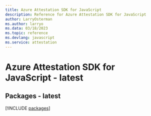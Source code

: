 ```yaml
---
title: Azure Attestation SDK for JavaScript
description: Reference for Azure Attestation SDK for JavaScript
author: LarryOsterman
ms.author: larryo
ms.data: 03/18/2023
ms.topic: reference
ms.devlang: javascript
ms.service: attestation
---
```

# Azure Attestation SDK for JavaScript - latest
## Packages - latest
[!INCLUDE [packages](attestation-index.md)]